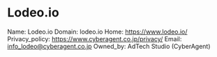 
# Lodeo.io

Name: Lodeo.io
Domain: lodeo.io
Home: https://www.lodeo.io/
Privacy_policy: https://www.cyberagent.co.jp/privacy/
Email: info_lodeo@cyberagent.co.jp
Owned_by: AdTech Studio (CyberAgent)

